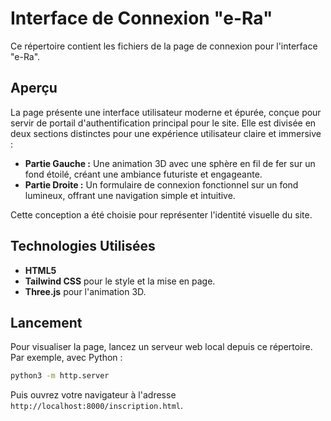 # Interface de Connexion "e-Ra"

Ce répertoire contient les fichiers de la page de connexion pour l'interface "e-Ra".

## Aperçu

La page présente une interface utilisateur moderne et épurée, conçue pour servir de portail d'authentification principal pour le site. Elle est divisée en deux sections distinctes pour une expérience utilisateur claire et immersive :

*   **Partie Gauche :** Une animation 3D avec une sphère en fil de fer sur un fond étoilé, créant une ambiance futuriste et engageante.
*   **Partie Droite :** Un formulaire de connexion fonctionnel sur un fond lumineux, offrant une navigation simple et intuitive.

Cette conception a été choisie pour représenter l'identité visuelle du site.

## Technologies Utilisées

*   **HTML5**
*   **Tailwind CSS** pour le style et la mise en page.
*   **Three.js** pour l'animation 3D.

## Lancement

Pour visualiser la page, lancez un serveur web local depuis ce répertoire. Par exemple, avec Python :

```bash
python3 -m http.server
```

Puis ouvrez votre navigateur à l'adresse `http://localhost:8000/inscription.html`.
